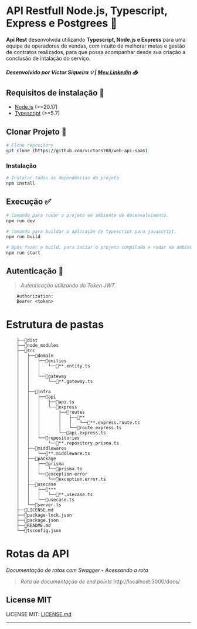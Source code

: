 # **API Restfull Node.js, Typescript, Express e Postgrees** 🚀

**Api Rest** desenvolvida utilizando **Typescript, Node.js e Express** para uma equipe de operadores de vendas, com intuito de melhorar metas e gestão de contratos realizados, para que possa acompanhar desde sua criação a conclusão de intalação do serviço.


##### Desenvolvido por **Victor Siqueira** 💡 | [Meu Linkedin](https://www.linkedin.com/in/victorsiqueiradeveloper) 📥


## Requisitos de instalação 📄
- [Node.js](https://nodejs.org/pt) (>=20.17)
- [Typescript](https://www.typescriptlang.org/download/) (>=5.7) 


## Clonar Projeto 📑
```sh
# Clone repository
git clone (https://github.com/victorsz08/web-api-saas)
```

### Instalação
```sh
# Instalar todas as dependências do projeto
npm install 
```

## Execução ✅

```sh
# Comando para rodar o projeto em ambiente de desenvolvimento.
npm run dev
```

```sh
# Comando para buildar a aplicação de typescript para javascript.
npm run build

# Após fazer o build, para inciar o projeto compilado e rodar em ambiente de pridução.
npm run start
```

## Autenticação 🔐
>*Autenticação utilizando do Token JWT.*


```
    Authorization:
    Bearer <token>
```
# Estrutura de pastas

```
    ├──📂dist
    ├──📂node_modules
    ├──📂src 
    │   ├──📂domain
    │   │   ├──📂enities
    │   │   │   └──📄**.entity.ts
    │   │   │ 
    │   │   └──📂gateway
    │   │       └──📄**.gateway.ts
    │   │   
    │   ├──📂infra
    │   │   ├──📂api
    │   │   │   ├──📄api.ts
    │   │   │   └──📂express
    │   │   │       ├──📂routes
    │   │   │       │   ├──📂**
    │   │   │       │   │   └──📄**.express.route.ts
    │   │   │       │   └──📄route.express.ts
    │   │   │       └──📄api.express.ts
    │   │   └──📂repositories
    │   │       └──📄**.repository.prisma.ts
    │   ├──📂middlewares
    │   │   └──📄**.middleware.ts
    │   ├──📂package
    │   │   ├──📂prisma   
    │   │   │   └──📄prisma.ts
    │   │   └──📂exception-error
    │   │       └──📄exception.error.ts
    │   ├──📂usecase
    │   │   ├──📂***
    │   │   │   └──📄**.usecase.ts
    │   │   └──📄usecase.ts
    │   └──📄server.ts
    ├──📄LICENSE.md
    ├──📄package-lock.json
    ├──📄package.json
    ├──📄README.md
    └──📄tsconfig.json
```
# Rotas da API

*Documentação de rotas com Swagger - Acessando a rota*


> *Rota de documentação de end points* http://localhost:3000/docs/ 


## License MIT

LICENSE MIT: [LICENSE.md](./LICENSE.md)

-----------------